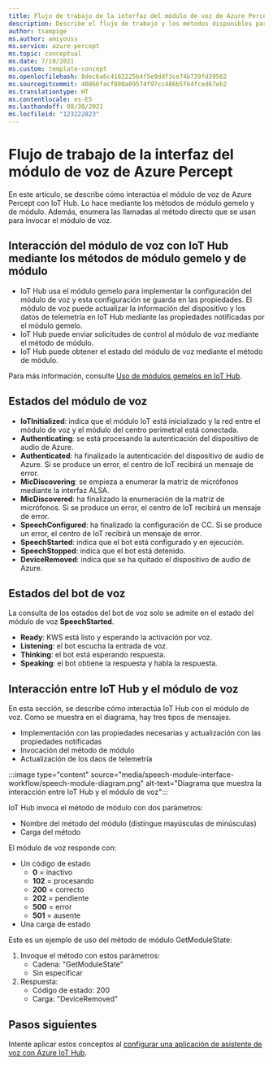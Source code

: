 ```yaml
---
title: Flujo de trabajo de la interfaz del módulo de voz de Azure Percept
description: Describe el flujo de trabajo y los métodos disponibles para el módulo de voz de Azure Percept.
author: tsampige
ms.author: amiyouss
ms.service: azure-percept
ms.topic: conceptual
ms.date: 7/19/2021
ms.custom: template-concept
ms.openlocfilehash: 8dec6a6c4162225b4f5e9ddf3ce74b739fd39562
ms.sourcegitcommit: 40866facf800a09574f97cc486b5f64fced67eb2
ms.translationtype: HT
ms.contentlocale: es-ES
ms.lasthandoff: 08/30/2021
ms.locfileid: "123222823"
---
```

# <a name="azure-percept-speech-module-interface-workflow"></a>Flujo de trabajo de la interfaz del módulo de voz de Azure Percept

En este artículo, se describe cómo interactúa el módulo de voz de Azure Percept con IoT Hub. Lo hace mediante los métodos de módulo gemelo y de módulo. Además, enumera las llamadas al método directo que se usan para invocar el módulo de voz.

## <a name="speech-module-interaction-with-iot-hub-via-module-twin-and-module-method"></a>Interacción del módulo de voz con IoT Hub mediante los métodos de módulo gemelo y de módulo
- IoT Hub usa el módulo gemelo para implementar la configuración del módulo de voz y esta configuración se guarda en las propiedades. El módulo de voz puede actualizar la información del dispositivo y los datos de telemetría en IoT Hub mediante las propiedades notificadas por el módulo gemelo.
- IoT Hub puede enviar solicitudes de control al módulo de voz mediante el método de módulo.
- IoT Hub puede obtener el estado del módulo de voz mediante el método de módulo.

Para más información, consulte [Uso de módulos gemelos en IoT Hub](../iot-hub/iot-hub-devguide-module-twins.md).


## <a name="speech-module-states"></a>Estados del módulo de voz
- **IoTInitialized**: indica que el módulo IoT está inicializado y la red entre el módulo de voz y el módulo del centro perimetral está conectada.
- **Authenticating**: se está procesando la autenticación del dispositivo de audio de Azure.
- **Authenticated**: ha finalizado la autenticación del dispositivo de audio de Azure. Si se produce un error, el centro de IoT recibirá un mensaje de error.
- **MicDiscovering**: se empieza a enumerar la matriz de micrófonos mediante la interfaz ALSA.
- **MicDiscovered**: ha finalizado la enumeración de la matriz de micrófonos. Si se produce un error, el centro de IoT recibirá un mensaje de error.
- **SpeechConfigured**: ha finalizado la configuración de CC. Si se produce un error, el centro de IoT recibirá un mensaje de error.
- **SpeechStarted**: indica que el bot está configurado y en ejecución.
- **SpeechStopped**: indica que el bot está detenido.
- **DeviceRemoved**: indica que se ha quitado el dispositivo de audio de Azure.


## <a name="speech-bot-states"></a>Estados del bot de voz
La consulta de los estados del bot de voz solo se admite en el estado del módulo de voz **SpeechStarted**.
- **Ready**: KWS está listo y esperando la activación por voz.
- **Listening**: el bot escucha la entrada de voz.
- **Thinking**: el bot está esperando respuesta.
- **Speaking**: el bot obtiene la respuesta y habla la respuesta.

## <a name="interaction-between-iot-hub-and-the-speech-module"></a>Interacción entre IoT Hub y el módulo de voz 
En esta sección, se describe cómo interactúa IoT Hub con el módulo de voz. Como se muestra en el diagrama, hay tres tipos de mensajes.
- Implementación con las propiedades necesarias y actualización con las propiedades notificadas
- Invocación del método de módulo
- Actualización de los daos de telemetría

:::image type="content" source="media/speech-module-interface-workflow/speech-module-diagram.png" alt-text="Diagrama que muestra la interacción entre IoT Hub y el módulo de voz":::

IoT Hub invoca el método de módulo con dos parámetros:
- Nombre del método del módulo (distingue mayúsculas de minúsculas)
- Carga del método

El módulo de voz responde con:
- Un código de estado
    - **0** = inactivo
    - **102** = procesando
    - **200** = correcto
    - **202** = pendiente
    - **500** = error
    - **501** = ausente
- Una carga de estado

Este es un ejemplo de uso del método de módulo GetModuleState:
1. Invoque el método con estos parámetros:
    - Cadena: "GetModuleState"
    - Sin especificar
1. Respuesta:
    - Código de estado: 200
    - Carga: "DeviceRemoved"

## <a name="next-steps"></a>Pasos siguientes
Intente aplicar estos conceptos al [configurar una aplicación de asistente de voz con Azure IoT Hub](./how-to-configure-voice-assistant.md).